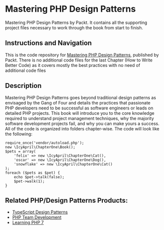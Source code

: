# Mastering PHP Design Patterns

Mastering PHP Design Patterns by Packt. It contains all the supporting project
files necessary to work through the book from start to finish.

## Instructions and Navigation

This is the code repository for [Mastering PHP Design Patterns][m-php-dp], published by Packt.
There is no additional code files for the last Chapter (How to Write Better Code) as it covers mostly the best practices with no need of additional code files

## Description

Mastering PHP Design Patterns goes beyond traditional design patterns as envisaged by the Gang of Four and details the practices that passionate PHP developers need to be successful as software engineers or leads on detailed PHP projects. 
This book will introduce you to the core knowledge required to understand project management techniques, why the majority software development projects fail, and why you can make yours a success.
All of the code is organized into folders chapter-wise. The code will look like the following:
```
require_once('vendor/autoload.php');
new \IcyApril\ChapterOne\Book();
$pets = array(
    'felix' => new \IcyApril\ChapterOne\Cat(),
    'oscar' => new \IcyApril\ChapterOne\Dog(),
    'snowflake' => new \IcyApril\ChapterOne\Cat()
);
foreach ($pets as $pet) {
    echo $pet->talk(false);
    $pet->walk(1);
}
```

## Related PHP/Design Patterns Products:

- [TypeScript Design Patterns][typescript-design-patterns]
- [PHP Team Development][php-team-development]
- [Learning PHP 7][learning-php7]

[m-php-dp]: https://www.packtpub.com/application-development/mastering-php-design-patterns?utm_source=github&utm_medium=repository&utm_campaign=9781785880544
[typescript-design-patterns]: https://www.packtpub.com/application-development/typescript-design-patterns?utm_source=github&utm_medium=repository&utm_campaign=9781785280832
[typescript-design-patterns]: https://www.packtpub.com/application-development/typescript-design-patterns?utm_source=github&utm_medium=repository&utm_campaign=9781785280832
[php-team-development]: https://www.packtpub.com/web-development/php-team-development?utm_source=github&utm_medium=repository&utm_campaign=9781785880544
[learning-php7]: https://www.packtpub.com/application-development/learning-php-7?utm_source=github&utm_medium=repository&utm_campaign=9781785880544
